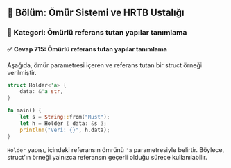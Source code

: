 ## 📘 Bölüm: Ömür Sistemi ve HRTB Ustalığı  
### 🔹 Kategori: Ömürlü referans tutan yapılar tanımlama  
#### ✅ Cevap 715: Ömürlü referans tutan yapılar tanımlama

Aşağıda, ömür parametresi içeren ve referans tutan bir struct örneği verilmiştir.

```rust
struct Holder<'a> {
    data: &'a str,
}

fn main() {
    let s = String::from("Rust");
    let h = Holder { data: &s };
    println!("Veri: {}", h.data);
}
```

`Holder` yapısı, içindeki referansın ömrünü `'a` parametresiyle belirtir. Böylece, struct'ın örneği yalnızca referansın geçerli olduğu sürece kullanılabilir.

